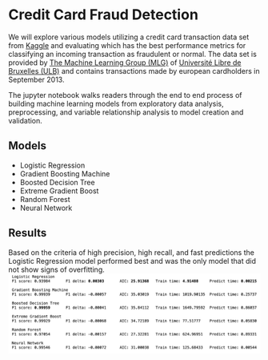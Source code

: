 # Credit Card Fraud Detection
We will explore various models utilizing a credit card transaction data set from [Kaggle](https://www.kaggle.com/mlg-ulb/creditcardfraud) and evaluating which has the best performance metrics for classifying an incoming transaction as fraudulent or normal. The data set is provided by [The Machine Learning Group (MLG)](https://mlg.ulb.ac.be/wordpress/) of [Université Libre de Bruxelles (ULB)](https://www.ulb.be) and contains transactions made by european cardholders in September 2013.

The jupyter notebook walks readers through the end to end process of building machine learning models from exploratory data analysis, preprocessing, and variable relationship analysis to model creation and validation.  

## Models
* Logistic Regression
* Gradient Boosting Machine
* Boosted Decision Tree
* Extreme Gradient Boost
* Random Forest
* Neural Network

## Results
Based on the criteria of high precision, high recall, and fast predictions the Logistic Regression model performed best and was the only model that did not show signs of overfitting. 
<img src="images/evaluation_table.png" />
